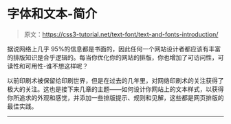 # 字体和文本-简介

> 原文：<https://css3-tutorial.net/text-font/text-and-fonts-introduction/>

据说网络上几乎 95%的信息都是书面的，因此任何一个网站设计者都应该有丰富的排版知识是合乎逻辑的。每当你优化你的网站的排版，你也增加了可访问性，可读性和可用性-谁不想这样呢？

以前印刷术被保留给印刷世界，但是在过去的几年里，对网络印刷术的关注获得了极大的关注。这也是接下来几章的主题——如何设计你网站上的文本样式，以获得你所追求的外观和感觉，并添加一些排版提示、规则和见解，这些都是网页排版的最佳实践。

* * *